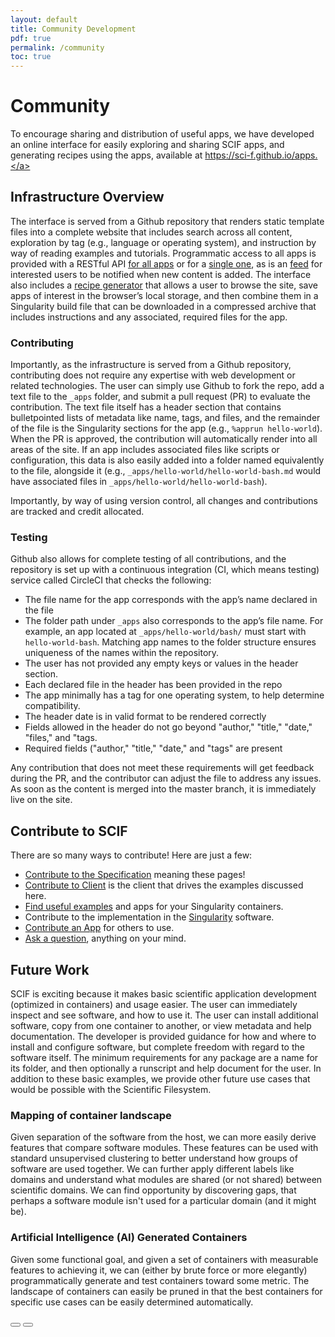 ```yaml
---
layout: default
title: Community Development
pdf: true
permalink: /community
toc: true
---
```


# Community

To encourage sharing and distribution of useful apps, we have developed an online interface for easily exploring and sharing SCIF apps, and generating recipes using the apps, available at <a href="https://sci-f.github.io/apps" target="_blank">https://sci-f.github.io/apps.</a>

## Infrastructure Overview
The interface is served from a Github repository that renders static template files into a complete website that includes search across all content, exploration by tag (e.g., language or operating system), and instruction by way of reading examples and tutorials. Programmatic access to all apps is provided with a RESTful API <a href="https://sci-f.github.io/apps/api/index.json" target="_blank">for all apps</a> or for a <a href="https://sci-f.github.io/apps/scif/hello-world/hello-world-bash/?json=1" target="_blank">single one</a>, as is an <a href="https://sci-f.github.io/apps/feed.xml" target="_blank">feed</a> for interested users to be notified when new content is added. The interface also includes a <a href="https://sci-f.github.io/apps/generate" target="_blank">recipe generator</a> that allows a user to browse the site, save apps of interest in the browser’s local storage, and then combine them in a Singularity build file that can be downloaded in a compressed archive that includes instructions and any associated, required files for the app.


### Contributing
Importantly, as the infrastructure is served from a Github repository, contributing does not require any expertise with web development or related technologies. The user can simply use Github to fork the repo, add a text file to the `_apps` folder, and submit a pull request (PR) to evaluate the contribution. The text file itself has a header section that contains bulletpointed lists of metadata like name, tags, and files, and the remainder of the file is the Singularity sections for the app (e.g., `%apprun hello-world`).  When the PR is approved, the contribution will automatically render into all areas of the site. If an app includes associated files like scripts or configuration, this data is also easily added into a folder named equivalently to the file, alongside it (e.g., `_apps/hello-world/hello-world-bash.md` would have associated files in `_apps/hello-world/hello-world-bash`).

Importantly, by way of using version control, all changes and contributions are tracked and credit allocated.

### Testing
Github also allows for complete testing of all contributions, and the repository is set up with a continuous integration (CI, which means testing) service called CircleCI that checks the following:

- The file name for the app corresponds with the app’s name declared in the file
- The folder path under `_apps` also corresponds to the app’s file name. For example, an app located at `_apps/hello-world/bash/` must start with `hello-world-bash`. Matching app names to the folder structure ensures uniqueness of the names within the repository.
- The user has not provided any empty keys or values in the header section.
- Each declared file in the header has been provided in the repo
- The app minimally has a tag for one operating system, to help determine compatibility.
- The header date is in valid format to be rendered correctly
- Fields allowed in the header do not go beyond "author," "title," "date," "files," and "tags.
- Required fields ("author," "title," "date," and "tags" are present

Any contribution that does not meet these requirements will get feedback during the PR, and the contributor can adjust the file to address any issues. As soon as the content is merged into the master branch, it is immediately live on the site.


## Contribute to SCIF
There are so many ways to contribute! Here are just a few:

 - [Contribute to the Specification](https://www.github.com/sci-f.github.io/scif) meaning these pages!
 - [Contribute to Client](https://www.github.com/vsoch/scif) is the client that drives the examples discussed here.
 - [Find useful examples](https://sci-f.github.io/apps) and apps for your Singularity containers.
 - Contribute to the implementation in the [Singularity](https://www.github.com/singularityware/singularity.git) software.
 - [Contribute an App](https://www.github.com/sci-f/apps) for others to use.
 - [Ask a question](https://www.github.com/vsoch/scif/issues), anything on your mind.

## Future Work
SCIF is exciting because it makes basic scientific application development (optimized in containers) and usage easier. The user can immediately inspect and see software, and how to use it. The user can install additional software, copy from one container to another, or view metadata and help documentation. The developer is provided guidance for how and where to install and configure software, but complete freedom with regard to the software itself. The minimum requirements for any package are a name for its folder, and then optionally a runscript and help document for the user. In addition to these basic examples, we provide other future use cases that would be possible with the Scientific Filesystem.


### Mapping of container landscape
Given separation of the software from the host, we can more easily derive features that compare software modules. These features can be used with standard unsupervised clustering to better understand how groups of software are used together. We can further apply different labels like domains and understand what modules are shared (or not shared) between scientific domains. We can find opportunity by discovering gaps, that perhaps a software module isn't used for a particular domain (and it might be).

### Artificial Intelligence (AI) Generated Containers
Given some functional goal, and given a set of containers with measurable features to achieving it, we can (either by brute force or more elegantly) programmatically generate and test containers toward some metric. The landscape of containers can easily be pruned in that the best containers for specific use cases can be easily determined automatically.

<div>
    <a href="/examples"><button class="previous-button btn btn-primary"><i class="fa fa-chevron-left"></i> </button></a>
    <a href="/appendix"><button class="next-button btn btn-primary"><i class="fa fa-chevron-right"></i> </button></a>
</div><br>
